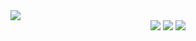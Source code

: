 <img src="https://capsule-render.vercel.app/api?type=waving&color=timeAuto&height=230&section=header&text=JiEun%20GitHub&fontSize=90" />

<div align="center">
  <img src="https://img.shields.io/badge/C-A8B9CC?style=flat&logo=C&logoColor=white"/>
  <img src="https://img.shields.io/badge/Python-3776AB?style=flat&logo=Python&logoColor=white"/>
  <img src="https://img.shields.io/badge/JavaScript-F7DF1E?style=flat&logo=JavaScript&logoColor=white"/>
</div>
